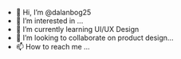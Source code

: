 - 👋 Hi, I’m @dalanbog25
- 👀 I’m interested in ...
- 🌱 I’m currently learning UI/UX Design
- 💞️ I’m looking to collaborate on product design...
- 📫 How to reach me ...

<!---
dalanbog25/dalanbog25 is a ✨ special ✨ repository because its `README.md` (this file) appears on your GitHub profile.
You can click the Preview link to take a look at your changes.
--->
